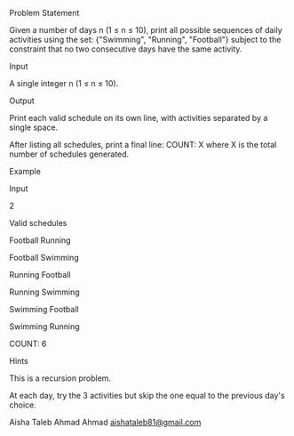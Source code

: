 Problem Statement

Given a number of days n (1 ≤ n ≤ 10), print all possible sequences of daily activities using the set:
{"Swimming", "Running", "Football"}
subject to the constraint that no two consecutive days have the same activity.

Input

A single integer n (1 ≤ n ≤ 10).

Output

Print each valid schedule on its own line, with activities separated by a single space.

After listing all schedules, print a final line: COUNT: X where X is the total number of schedules
generated.

Example

Input

2

Valid schedules

Football Running

Football Swimming

Running Football

Running Swimming

Swimming Football

Swimming Running

COUNT: 6

Hints

This is a recursion problem.

At each day, try the 3 activities but skip the one equal to the previous day's choice.

Aisha Taleb Ahmad Ahmad
aishataleb81@gmail.com
